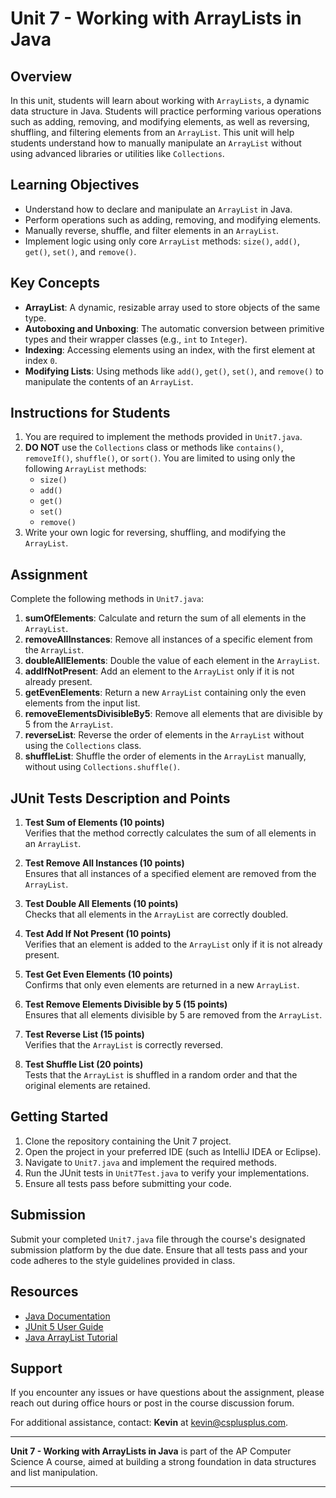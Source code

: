 # Unit 7 - Working with ArrayLists in Java

## Overview
In this unit, students will learn about working with `ArrayLists`, a dynamic data structure in Java. Students will practice performing various operations such as adding, removing, and modifying elements, as well as reversing, shuffling, and filtering elements from an `ArrayList`. This unit will help students understand how to manually manipulate an `ArrayList` without using advanced libraries or utilities like `Collections`.

## Learning Objectives
- Understand how to declare and manipulate an `ArrayList` in Java.
- Perform operations such as adding, removing, and modifying elements.
- Manually reverse, shuffle, and filter elements in an `ArrayList`.
- Implement logic using only core `ArrayList` methods: `size()`, `add()`, `get()`, `set()`, and `remove()`.

## Key Concepts
- **ArrayList**: A dynamic, resizable array used to store objects of the same type.
- **Autoboxing and Unboxing**: The automatic conversion between primitive types and their wrapper classes (e.g., `int` to `Integer`).
- **Indexing**: Accessing elements using an index, with the first element at index `0`.
- **Modifying Lists**: Using methods like `add()`, `get()`, `set()`, and `remove()` to manipulate the contents of an `ArrayList`.

## Instructions for Students
1. You are required to implement the methods provided in `Unit7.java`.
2. **DO NOT** use the `Collections` class or methods like `contains()`, `removeIf()`, `shuffle()`, or `sort()`. You are limited to using only the following `ArrayList` methods:
   - `size()`
   - `add()`
   - `get()`
   - `set()`
   - `remove()`
3. Write your own logic for reversing, shuffling, and modifying the `ArrayList`.

## Assignment
Complete the following methods in `Unit7.java`:
1. **sumOfElements**: Calculate and return the sum of all elements in the `ArrayList`.
2. **removeAllInstances**: Remove all instances of a specific element from the `ArrayList`.
3. **doubleAllElements**: Double the value of each element in the `ArrayList`.
4. **addIfNotPresent**: Add an element to the `ArrayList` only if it is not already present.
5. **getEvenElements**: Return a new `ArrayList` containing only the even elements from the input list.
6. **removeElementsDivisibleBy5**: Remove all elements that are divisible by 5 from the `ArrayList`.
7. **reverseList**: Reverse the order of elements in the `ArrayList` without using the `Collections` class.
8. **shuffleList**: Shuffle the order of elements in the `ArrayList` manually, without using `Collections.shuffle()`.

## JUnit Tests Description and Points

1. **Test Sum of Elements (10 points)**  
   Verifies that the method correctly calculates the sum of all elements in an `ArrayList`.

2. **Test Remove All Instances (10 points)**  
   Ensures that all instances of a specified element are removed from the `ArrayList`.

3. **Test Double All Elements (10 points)**  
   Checks that all elements in the `ArrayList` are correctly doubled.

4. **Test Add If Not Present (10 points)**  
   Verifies that an element is added to the `ArrayList` only if it is not already present.

5. **Test Get Even Elements (10 points)**  
   Confirms that only even elements are returned in a new `ArrayList`.

6. **Test Remove Elements Divisible by 5 (15 points)**  
   Ensures that all elements divisible by 5 are removed from the `ArrayList`.

7. **Test Reverse List (15 points)**  
   Verifies that the `ArrayList` is correctly reversed.

8. **Test Shuffle List (20 points)**  
   Tests that the `ArrayList` is shuffled in a random order and that the original elements are retained.

## Getting Started
1. Clone the repository containing the Unit 7 project.
2. Open the project in your preferred IDE (such as IntelliJ IDEA or Eclipse).
3. Navigate to `Unit7.java` and implement the required methods.
4. Run the JUnit tests in `Unit7Test.java` to verify your implementations.
5. Ensure all tests pass before submitting your code.

## Submission
Submit your completed `Unit7.java` file through the course's designated submission platform by the due date. Ensure that all tests pass and your code adheres to the style guidelines provided in class.

## Resources
- [Java Documentation](https://docs.oracle.com/javase/8/docs/api/)
- [JUnit 5 User Guide](https://junit.org/junit5/docs/current/user-guide/)
- [Java ArrayList Tutorial](https://docs.oracle.com/javase/tutorial/collections/interfaces/list.html)

## Support
If you encounter any issues or have questions about the assignment, please reach out during office hours or post in the course discussion forum.

For additional assistance, contact: **Kevin** at [kevin@csplusplus.com](mailto:kevin@csplusplus.com).

---

**Unit 7 - Working with ArrayLists in Java** is part of the AP Computer Science A course, aimed at building a strong foundation in data structures and list manipulation.

---